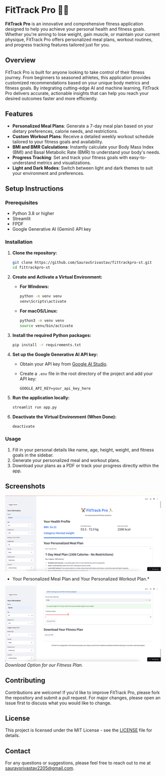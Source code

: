 # FitTrack Pro 🏋️‍♂️

**FitTrack Pro** is an innovative and comprehensive fitness application designed to help you achieve your personal health and fitness goals. Whether you're aiming to lose weight, gain muscle, or maintain your current physique, FitTrack Pro offers personalized meal plans, workout routines, and progress tracking features tailored just for you.

## Overview

FitTrack Pro is built for anyone looking to take control of their fitness journey. From beginners to seasoned athletes, this application provides customized recommendations based on your unique body metrics and fitness goals. By integrating cutting-edge AI and machine learning, FitTrack Pro delivers accurate, actionable insights that can help you reach your desired outcomes faster and more efficiently.

## Features

- **Personalized Meal Plans**: Generate a 7-day meal plan based on your dietary preferences, calorie needs, and restrictions.
- **Custom Workout Plans**: Receive a detailed weekly workout schedule tailored to your fitness goals and availability.
- **BMI and BMR Calculations**: Instantly calculate your Body Mass Index (BMI) and Basal Metabolic Rate (BMR) to understand your body's needs.
- **Progress Tracking**: Set and track your fitness goals with easy-to-understand metrics and visualizations.
- **Light and Dark Modes**: Switch between light and dark themes to suit your environment and preferences.

## Setup Instructions

### Prerequisites

- Python 3.8 or higher
- Streamlit
- FPDF
- Google Generative AI (Gemini) API key

### Installation

1. **Clone the repository:**

    ```bash
    git clone https://github.com/SauravSrivastav/fittrackpro-st.git
    cd fittrackpro-st
    ```

2. **Create and Activate a Virtual Environment:**

    - **For Windows:**

      ```bash
      python -m venv venv
      venv\Scripts\activate
      ```

    - **For macOS/Linux:**

      ```bash
      python3 -m venv venv
      source venv/bin/activate
      ```

3. **Install the required Python packages:**

    ```bash
    pip install -r requirements.txt
    ```

4. **Set up the Google Generative AI API key:**

    - Obtain your API key from [Google AI Studio](https://aistudio.google.com/app/apikey).
    - Create a `.env` file in the root directory of the project and add your API key:

      ```env
      GOOGLE_API_KEY=your_api_key_here
      ```

5. **Run the application locally:**

    ```bash
    streamlit run app.py
    ```

6. **Deactivate the Virtual Environment (When Done):**

    ```bash
    deactivate
    ```

### Usage

1. Fill in your personal details like name, age, height, weight, and fitness goals in the sidebar.
2. Generate your personalized meal and workout plans.
3. Download your plans as a PDF or track your progress directly within the app.

## Screenshots

![Search Results](https://github.com/SauravSrivastav/fittrackpro-st/blob/main/data/1.png)
* Your Personalized Meal Plan and Your Personalized Workout Plan.*

![Download Options](https://github.com/SauravSrivastav/fittrackpro-st/blob/main/data/2.png)
*Download Option for our Fitness Plan.*

## Contributing

Contributions are welcome! If you'd like to improve FitTrack Pro, please fork the repository and submit a pull request. For major changes, please open an issue first to discuss what you would like to change.

## License

This project is licensed under the MIT License - see the [LICENSE](LICENSE) file for details.

## Contact

For any questions or suggestions, please feel free to reach out to me at [sauravsrivastav2205@gmail.com](mailto:sauravsrivastav2205@gmail.com).

